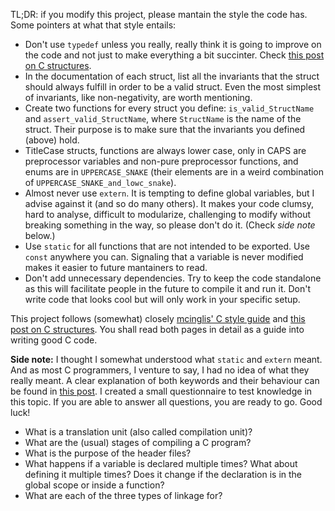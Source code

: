 TL;DR: if you modify this project, please mantain the style the code has. Some pointers at
what that style entails:

- Don't use `typedef` unless you really, really think it is going to improve on the code
    and not just to make everything a bit succinter. Check [this post on C structures][struct].
- In the documentation of each struct, list all the invariants that the struct should
    always fulfill in order to be a valid struct. Even the most simplest of invariants,
    like non-negativity, are worth mentioning.
- Create two functions for every struct you define: `is_valid_StructName` and
    `assert_valid_StructName`, where `StructName` is the name of the struct. Their purpose
    is to make sure that the invariants you defined (above) hold.
- TitleCase structs, functions are always lower case, only in CAPS are preprocessor
    variables and non-pure preprocessor functions, and enums are in `UPPERCASE_SNAKE`
    (their elements are in a weird combination of `UPPERCASE_SNAKE_and_lowc_snake`).
- Almost never use `extern`. It is tempting to define global variables, but I advise
    against it (and so do many others). It makes your code clumsy, hard to analyse,
    difficult to modularize, challenging to modify without breaking something in the way,
    so please don't do it. (Check *side note* below.)
- Use `static` for all functions that are not intended to be exported. Use `const`
    anywhere you can. Signaling that a variable is never modified makes it easier to
    future mantainers to read.
- Don't add unnecessary dependencies. Try to keep the code standalone as this will
    facilitate people in the future to compile it and run it. Don't write code that looks
    cool but will only work in your specific setup.

This project follows (somewhat) closely [mcinglis' C style guide][c-guide] and
[this post on C structures][struct]. You shall read both pages in detail as a guide into
writing good C code.

[c-guide]: https://github.com/mcinglis/c-style
[struct]: https://www.microforum.cc/blogs/entry/21-how-to-struct-lessons-on-structures-in-c/

**Side note:** I thought I somewhat understood what `static` and `extern` meant. And as
most C programmers, I venture to say, I had no idea of what they really meant. A clear
explanation of both keywords and their behaviour can be found in [this post][compilation].
I created a small questionnaire to test knowledge in this topic. If you are able to answer
all questions, you are ready to go. Good luck!

[compilation]: https://www.microforum.cc/blogs/entry/37-about-translation-units-and-how-c-code-is-compiled/

- What is a translation unit (also called compilation unit)?
- What are the (usual) stages of compiling a C program?
- What is the purpose of the header files?
- What happens if a variable is declared multiple times? What about defining it multiple
    times? Does it change if the declaration is in the global scope or inside a function?
- What are each of the three types of linkage for?
<!--(external, internal and none)-->
